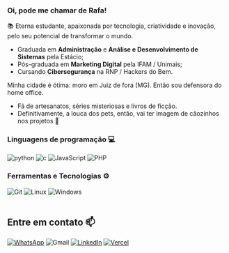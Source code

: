 
### Oi, pode me chamar de Rafa! 

📚 Eterna estudante, apaixonada por tecnologia, criatividade e inovação, pelo seu potencial de transformar o mundo.

- Graduada em **Administração** e **Análise e Desenvolvimento de Sistemas** pela Estácio;
- Pós-graduada em **Marketing Digital** pela IFAM / Unimais;
- Cursando **Cibersegurança** na RNP / Hackers do Bem.

Minha cidade é ótima: moro em Juiz de fora (MG). Então sou defensora do home office.

- Fã de artesanatos, séries misteriosas e livros de ficção.
- Definitivamente, a louca dos pets, então, vai ter imagem de cãozinhos nos projetos 🐾

### Linguagens de programação 💻

<div style="display: inline">
  <img align="center" alt="python" src="https://img.shields.io/badge/Python-3776AB?style=for-the-badge&logo=python&logoColor=white" />
  <img align="center" alt="c" src="https://img.shields.io/badge/C-00599C?style=for-the-badge&logo=c&logoColor=white" />
  <img align="center" alt="JavaScript" src="https://img.shields.io/badge/JavaScript-777BB4?style=for-the-badge&logo=JavaScript&logoColor=white" />
  <img align="center" alt="PHP" src="https://img.shields.io/badge/PHP-F37626.svg?&style=for-the-badge&logo=PHP&logoColor=white" />
 
</div><br/>

### Ferramentas e Tecnologias ⚙️
<div style="display: inline_block">
  <img align="center" alt="Git" src="https://img.shields.io/badge/Git-E34F26?style=for-the-badge&logo=git&logoColor=white" />
  <img align="center" alt="Linux" src="https://img.shields.io/badge/Linux-FCC624?style=for-the-badge&logo=linux&logoColor=black" />
  <img align="center" alt="Windows" src="https://img.shields.io/badge/Windows-0078D6?style=for-the-badge&logo=windows&logoColor=white" />
</div><br/>

## Entre em contato 📫

[![WhatsApp](https://img.shields.io/badge/WhatsApp-0077B5?style=for-the-badge&logo=WhatsApp&logoColor=white)](https://wa.me/5532988266471)
![Gmail](https://img.shields.io/badge/-rafaela.vieira.barezi@gmail.com-D14836?style=for-the-badge&logo=gmail&logoColor=white&link=mailto:afaela.vieira.barezi@gmail.com)
[![LinkedIn](https://img.shields.io/badge/LinkedIn-0077B5?style=for-the-badge&logo=linkedin&logoColor=white)](https://www.linkedin.com/in/rafaela-barezi/)
[![Vercel](https://img.shields.io/badge/Vercel-58CC02?style=for-the-badge&logo=Vercel&logoColor=white)](https://vercel.com/rafaela-barezis-projects)
  
<!--
